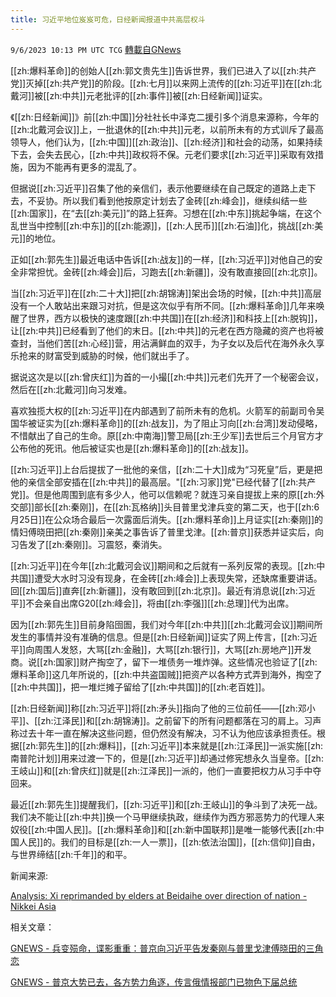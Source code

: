 ```yaml
---
title: 习近平地位岌岌可危，日经新闻报道中共高层权斗
---
```

`9/6/2023 10:13 PM UTC TCG` [轉載自GNews](https://gnews.org/articles/1654606)

[[zh:爆料革命]]的创始人[[zh:郭文贵先生]]告诉世界，我们已进入了以[[zh:共产党]]灭掉[[zh:共产党]]的阶段。[[zh:七月]]以来网上流传的[[zh:习近平]]在[[zh:北戴河]]被[[zh:中共]]元老批评的[[zh:事件]]被[[zh:日经新闻]]证实。

  《[[zh:日经新闻]]》前[[zh:中国]]分社社长中泽克二援引多个消息来源称，今年的[[zh:北戴河会议]]上，一批退休的[[zh:中共]]元老，以前所未有的方式训斥了最高领导人，他们认为，[[zh:中国]][[zh:政治]]、[[zh:经济]]和社会的动荡，如果持续下去，会失去民心，[[zh:中共]]政权将不保。元老们要求[[zh:习近平]]采取有效措施，因为不能再有更多的混乱了。

但据说[[zh:习近平]]召集了他的亲信们，表示他要继续在自己既定的道路上走下去，不妥协。所以我们看到他按原定计划去了金砖[[zh:峰会]]，继续纠结一些[[zh:国家]]，在“去[[zh:美元]]”的路上狂奔。习想在[[zh:中东]]挑起争端，在这个乱世当中控制[[zh:中东]]的[[zh:能源]]，[[zh:人民币]][[zh:石油]]化，挑战[[zh:美元]]的地位。

正如[[zh:郭先生]]最近电话中告诉[[zh:战友]]的一样，[[zh:习近平]]对他自己的安全非常担忧。金砖[[zh:峰会]]后，习跑去[[zh:新疆]]，没有敢直接回[[zh:北京]]。

当[[zh:习近平]]在[[zh:二十大]]把[[zh:胡锦涛]]架出会场的时候，[[zh:中共]]高层没有一个人敢站出来跟习对抗，但是这次似乎有所不同。[[zh:爆料革命]]几年来唤醒了世界，西方以极快的速度跟[[zh:中共国]]在[[zh:经济]]和科技上[[zh:脱钩]]，让[[zh:中共]]已经看到了他们的末日。[[zh:中共]]的元老在西方隐藏的资产也将被查封，当他们苦[[zh:心经]]营，用沾满鲜血的双手，为子女以及后代在海外永久享乐抢来的财富受到威胁的时候，他们就出手了。

据说这次是以[[zh:曾庆红]]为首的一小撮[[zh:中共]]元老们先开了一个秘密会议，然后在[[zh:北戴河]]向习发难。

喜欢独揽大权的[[zh:习近平]]在内部遇到了前所未有的危机。火箭军的前副司令吴国华被证实为[[zh:爆料革命]]的[[zh:战友]]，为了阻止习向[[zh:台湾]]发动侵略，不惜献出了自己的生命。原[[zh:中南海]]警卫局[[zh:王少军]]去世后三个月官方才公布他的死讯。他后被证实也是[[zh:爆料革命]]的[[zh:战友]]。

[[zh:习近平]]上台后提拔了一批他的亲信，[[zh:二十大]]成为“习死皇”后，更是把他的亲信全部安插在[[zh:中共]]的最高层。"[[zh:习家]]党"已经代替了[[zh:共产党]]。但是他周围到底有多少人，他可以信赖呢？就连习亲自提拔上来的原[[zh:外交部]]部长[[zh:秦刚]]，在[[zh:瓦格纳]]头目普里戈津兵变的第二天，也于[[zh:6月25日]]在公众场合最后一次露面后消失。[[zh:爆料革命]]上月证实[[zh:秦刚]]的情妇傅晓田把[[zh:秦刚]]亲美之事告诉了普里戈津。[[zh:普京]]获悉并证实后，向习告发了[[zh:秦刚]]。习震怒，秦消失。

 
[[zh:习近平]]在今年[[zh:北戴河会议]]期间和之后就有一系列反常的表现。[[zh:中共国]]遭受大水时习没有现身，在金砖[[zh:峰会]]上表现失常，还缺席重要讲话。回[[zh:国后]]直奔[[zh:新疆]]，没有敢回到[[zh:北京]]。最近有消息说[[zh:习近平]]不会亲自出席G20[[zh:峰会]]，将由[[zh:李强]][[zh:总理]]代为出席。

因为[[zh:郭先生]]目前身陷囹圄，我们对今年[[zh:中共]][[zh:北戴河会议]]期间所发生的事情并没有准确的信息。但是[[zh:日经新闻]]证实了网上传言，[[zh:习近平]]向周围人发怒，大骂[[zh:金融]]，大骂[[zh:银行]]，大骂[[zh:房地产]]开发商。说[[zh:国家]]财产掏空了，留下一堆债务一堆炸弹。这些情况也验证了[[zh:爆料革命]]这几年所说的，[[zh:中共盗国贼]]把资产以各种方式弄到海外，掏空了[[zh:中共国]]，把一堆烂摊子留给了[[zh:中共国]]的[[zh:老百姓]]。

[[zh:日经新闻]]称[[zh:习近平]]将[[zh:矛头]]指向了他的三位前任——[[zh:邓小平]]、[[zh:江泽民]]和[[zh:胡锦涛]]。之前留下的所有问题都落在习的肩上。习声称过去十年一直在解决这些问题，但仍然没有解决，习不认为他应该承担责任。根据[[zh:郭先生]]的[[zh:爆料]]，[[zh:习近平]]本来就是[[zh:江泽民]]一派实施[[zh:南普陀计划]]用来过渡一下的，但是[[zh:习近平]]却通过修宪想永久当皇帝。[[zh:王岐山]]和[[zh:曾庆红]]就是[[zh:江泽民]]一派的，他们一直要把权力从习手中夺回来。

最近[[zh:郭先生]]提醒我们，[[zh:习近平]]和[[zh:王岐山]]的争斗到了决死一战。我们决不能让[[zh:中共]]换一个马甲继续执政，继续作为西方邪恶势力的代理人来奴役[[zh:中国人民]]。[[zh:爆料革命]]和[[zh:新中国联邦]]是唯一能够代表[[zh:中国人民]]的。我们的目标是[[zh:一人一票]]，[[zh:依法治国]]，[[zh:信仰]]自由，与世界缔结[[zh:千年]]的和平。

新闻来源:

[Analysis: Xi reprimanded by elders at Beidaihe over direction of nation - Nikkei Asia](https://asia.nikkei.com/Editor-s-Picks/China-up-close/Analysis-Xi-reprimanded-by-elders-at-Beidaihe-over-direction-of-nation)

相关文章：

[GNEWS - 兵变殒命，谍影重重：普京向习近平告发秦刚与普里戈津傅晓田的三角恋](https://gnews.org/m/1600782)

[GNEWS - 普京大势已去，各方势力角逐，传言俄情报部门已物色下届总统](https://gnews.org/m/1638528)



